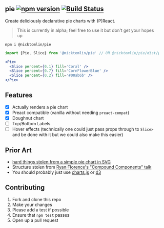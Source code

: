 pie [![npm version](https://badge.fury.io/js/%40nicktomlin%2Fpie.svg)](https://badge.fury.io/js/%40nicktomlin%2Fpie) [![Build Status](https://travis-ci.org/NickTomlin/pie.svg?branch=master)](https://travis-ci.org/NickTomlin/pie)
---

Create deliciously declarative pie charts with (P)React.

> This is currently in alpha; feel free to use it but don't get your hopes up

```shell
npm i @nicktomlin/pie
```

```jsx
import {Pie, Slice} from '@nicktomlin/pie' // OR @nicktomlin/pie/dist/pie.preact

<Pie>
  <Slice percent={0.1} fill='Coral' />
  <Slice percent={0.7} fill='CornFlowerBlue' />
  <Slice percent={0.2} fill='#00ab6b' />
</Pie>
```

Features
---

- [x] Actually renders a pie chart
- [x] Preact compatible (vanilla without needing `preact-compat`)
- [x] Doughnut chart
- [ ] Top/Bottom Labels
- [ ] Hover effects (technically one could just pass props through to `Slice>` and be done with it but we could also make this easier)

Prior Art
---

- [hard things stolen from a simple pie chart in SVG](https://hackernoon.com/a-simple-pie-chart-in-svg-dbdd653b6936)
- Structure stolen from [Ryan Florence's "Compound Components" talk](https://www.youtube.com/watch?v=hEGg-3pIHlE)
- You should probably just use [charts.js](http://www.chartjs.org/) or [d3](https://d3js.org/)

Contributing
---

1. Fork and clone this repo
2. Make your changes
3. Please add a test if possible
4. Ensure that `npm test` passes
5. Open up a pull request
